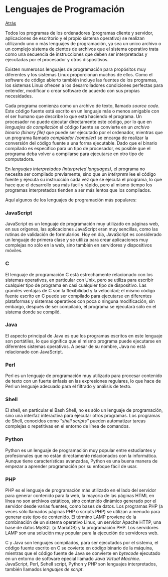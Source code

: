 # Lenguajes de Programación
<a href=../README.md>Atrás</a>

Todos los programas de los ordenadores (programas cliente y servidor, aplicaciones de escritorio y el propio sistema operativo) se realizan utilizando uno o más lenguajes de programación, ya sea un unico archivo o un complejo sistema de cientos de archivos que el sistema operativo trata como una secuencia de instrucciones que deben ser interpretadas y ejecutadas por el procesador y otros dispositivos.

Existen numerosos lenguajes de programación para propósitos muy diferentes y los sistemas Linux proporcionan muchos de ellos. Como el software de código abierto también incluye las fuentes de los programas, los sistemas Linux ofrecen a los desarrolladores condiciones perfectas para entender, modificar o crear software de acuerdo con sus propias necesidades.

Cada programa comienza como un archivo de texto, llamado *source code*. Este código fuente está escrito en un lenguaje más o menos amigable con el ser humano que describe lo que está haciendo el programa. Un procesador no puede ejecutar directamente este código, por lo que en *lenguajes de compilación* el código fuente se convierte en un *archivo binario (binary file)* que puede ser ejecutado por el ordenador, mientras que un programa llamado *compilador (compiler)* se encarga de realizar la conversión del código fuente a una forma ejecutable. Dado que el binario compilado es específico para un tipo de procesador, es posible que el programa deba volver a compilarse para ejecutarse en otro tipo de computadora.

En *lenguajes interpretados (interpreted languages)*, el programa no necesita ser compilado previamente, sino que un *intérprete* lee el código fuente y ejecuta su instrucción cada vez que se ejecuta el programa, lo que hace que el desarrollo sea más facil y rápido, pero al mismo tiempo los programas interpretados tienden a ser más lentos que los compilados.

Aquí algunos de los lenguajes de programación más populares:

<h3>JavaScript</h3>

JavaScript es un lenguaje de programación muy utilizado en páginas web, en sus orígenes, las aplicaciones JavaScript eran muy sencillas, como las rutinas de validación de formularios. Hoy en día, JavaScript es considerado un lenguaje de primera clase y se utiliza para crear aplicaciones muy complejas no sólo en la web, sino también en servidores y dispositivos móviles.

<h3>C</h3>

El lenguaje de programación C está estrechamente relacionado con los sistemas operativos, en particular con Unix, pero se utiliza para escribir cualquier tipo de programa en casi cualquier tipo de dispositivo. Las grandes ventajas de C son la flexibilidad y la velocidad; el mismo código fuente escrito en C puede ser compilado para ejecutarse en diferentes plataformas y sistemas operativos con poca o ninguna modificación, sin embargo, después de ser compilado, el programa se ejecutará sólo en el sistema donde se compiló.

<h3>Java</h3>

El aspecto principal de Java es que los programas escritos en este lenguaje son portátiles, lo que significa que el mismo programa puede ejecutarse en diferentes sistemas operativos. A pesar de su nombre, Java no está relacionado con JavaScript.

<h3>Perl</h3>

Perl es un lenguaje de programación muy utilizado para procesar contenido de texto con un fuerte énfasis en las expresiones regulares, lo que hace de Perl un lenguaje adecuado para el filtrado y análisis de texto.

<h3>Shell</h3>

El shell, en particular el Bash Shell, no es sólo un lenguaje de programación, sino una interfaz interactiva para ejecutar otros programas. Los programas de Shell, conocidos como *"shell scripts"* pueden automatizar tareas complejas o repetitivas en el entorno de línea de comandos.

<h3>Python</h3>

Python es un lenguaje de programación muy popular entre estudiantes y profesionales que no están directamente relacionados con la informática. Aunque tiene características avanzadas, Python es una buena manera de empezar a aprender programación por su enfoque fácil de usar.

<h3>PHP</h3>

PHP es el lenguaje de programación más utilizado en el lado del servidor para generar contenido para la web, la mayoría de las páginas HTML en línea no son archivos estáticos, sino contenido dinámico generado por el servidor desde varias fuentes, como bases de datos. Los programas PHP (a veces sólo llamados páginas PHP o scripts PHP) se utilizan a menudo para generar este tipo de contenido. El término LAMP proviene de la combinación de un sistema operativo Linux, un servidor Apache HTTP, una base de datos MySQL (o MariaDB) y la programación PHP. Los servidores LAMP son una solución muy popular para la ejecución de servidores web.

C y Java son lenguajes compilados, para ser ejecutados por el sistema, el código fuente escrito en C se covierte en código binario de la máquina, mientras que el código fuente de Java se convierte en *bytecode* ejecutado en un entorno de software epecial llamado *Java Virtual Machine*. JavaScript, Perl, Sehell script, Python y PHP son lenguajes interpretados, también llamados *lenguajes de script*.